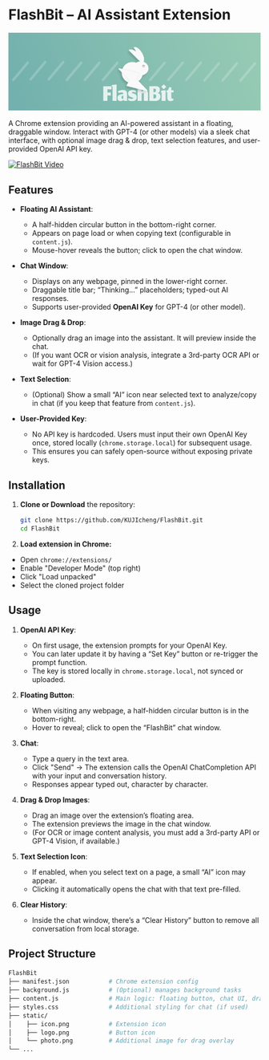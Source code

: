 # FlashBit – AI Assistant Extension

![FlashBit Horizontal Logo](static/component1.png)

A Chrome extension providing an AI-powered assistant in a floating, draggable window. Interact with GPT-4 (or other models) via a sleek chat interface, with optional image drag & drop, text selection features, and user-provided OpenAI API key.

[![FlashBit Video](https://img.youtube.com/vi/Xg5w9ouJkn8/hqdefault.jpg)](https://www.youtube.com/watch?v=Xg5w9ouJkn8)

## Features

- **Floating AI Assistant**:  
  - A half-hidden circular button in the bottom-right corner.  
  - Appears on page load or when copying text (configurable in `content.js`).  
  - Mouse-hover reveals the button; click to open the chat window.

- **Chat Window**:  
  - Displays on any webpage, pinned in the lower-right corner.  
  - Draggable title bar; “Thinking...” placeholders; typed-out AI responses.  
  - Supports user-provided **OpenAI Key** for GPT-4 (or other model).

- **Image Drag & Drop**:  
  - Optionally drag an image into the assistant. It will preview inside the chat.  
  - (If you want OCR or vision analysis, integrate a 3rd-party OCR API or wait for GPT-4 Vision access.)

- **Text Selection**:  
  - (Optional) Show a small “AI” icon near selected text to analyze/copy in chat (if you keep that feature from `content.js`).

- **User-Provided Key**:  
  - No API key is hardcoded. Users must input their own OpenAI Key once, stored locally (`chrome.storage.local`) for subsequent usage.
  - This ensures you can safely open-source without exposing private keys.

## Installation

1. **Clone or Download** the repository:
   ```bash
   git clone https://github.com/KUJIcheng/FlashBit.git
   cd FlashBit
   ```
2. **Load extension in Chrome:**
- Open `chrome://extensions/`
- Enable "Developer Mode" (top right)
- Click "Load unpacked"
- Select the cloned project folder

## Usage

1. **OpenAI API Key**:  
   - On first usage, the extension prompts for your OpenAI Key.  
   - You can later update it by having a “Set Key” button or re-trigger the prompt function.  
   - The key is stored locally in `chrome.storage.local`, not synced or uploaded.

2. **Floating Button**:  
   - When visiting any webpage, a half-hidden circular button is in the bottom-right.  
   - Hover to reveal; click to open the “FlashBit” chat window.

3. **Chat**:  
   - Type a query in the text area.  
   - Click "Send" → The extension calls the OpenAI ChatCompletion API with your input and conversation history.  
   - Responses appear typed out, character by character.

4. **Drag & Drop Images**:  
   - Drag an image over the extension’s floating area.  
   - The extension previews the image in the chat window.  
   - (For OCR or image content analysis, you must add a 3rd-party API or GPT-4 Vision, if available.)

5. **Text Selection Icon**:
   - If enabled, when you select text on a page, a small “AI” icon may appear.  
   - Clicking it automatically opens the chat with that text pre-filled.

6. **Clear History**:
   - Inside the chat window, there’s a “Clear History” button to remove all conversation from local storage.

## Project Structure
   ```bash
   FlashBit
   ├── manifest.json           # Chrome extension config
   ├── background.js           # (Optional) manages background tasks
   ├── content.js              # Main logic: floating button, chat UI, drag & drop
   ├── styles.css              # Additional styling for chat (if used)
   ├── static/
   │    ├── icon.png           # Extension icon
   │    ├── logo.png           # Button icon
   │    └── photo.png          # Additional image for drag overlay
   └── ...
   ```
